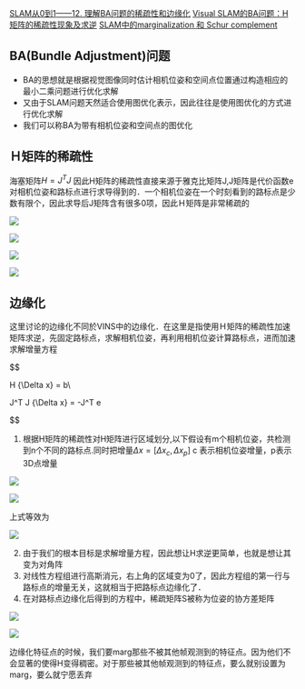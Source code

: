 
[SLAM从0到1——12. 理解BA问题的稀疏性和边缘化](https://zhuanlan.zhihu.com/p/133125532)
[Visual SLAM的BA问题：H矩阵的稀疏性现象及求逆](https://blog.csdn.net/wubobupt2/article/details/127805885)
[SLAM中的marginalization 和 Schur complement](https://blog.csdn.net/heyijia0327/article/details/52822104)

## BA(Bundle Adjustment)问题

- BA的思想就是根据视觉图像同时估计相机位姿和空间点位置通过构造相应的最小二乘问题进行优化求解
- 又由于SLAM问题天然适合使用图优化表示，因此往往是使用图优化的方式进行优化求解
- 我们可以称BA为带有相机位姿和空间点的图优化

## Ｈ矩阵的稀疏性

海塞矩阵$H=J^TJ$ 因此H矩阵的稀疏性直接来源于雅克比矩阵J,J矩阵是代价函数e对相机位姿和路标点进行求导得到的．一个相机位姿在一个时刻看到的路标点是少数有限个，因此求导后J矩阵含有很多0项，因此Ｈ矩阵是非常稀疏的

![](./img/BA问题的稀疏性和边缘性/img1.png)

![](./img/BA问题的稀疏性和边缘性/img2.png)

![](./img/BA问题的稀疏性和边缘性/img3.png)

![](./img/BA问题的稀疏性和边缘性/img4.png)

## 边缘化

这里讨论的边缘化不同於VINS中的边缘化．在这里是指使用Ｈ矩阵的稀疏性加速矩阵求逆，先固定路标点，求解相机位姿，再利用相机位姿计算路标点，进而加速求解增量方程

$$

H {\Delta x} = b\\

J^T J {\Delta x} = -J^T e

$$

1. 根据H矩阵的稀疏性对H矩阵进行区域划分,以下假设有m个相机位姿，共检测到n个不同的路标点.同时把增量$\Delta x=[\Delta x_c, \Delta x_p]$ c 表示相机位姿增量，p表示3D点增量

![](./img/BA问题的稀疏性和边缘性/img5.png)

![](./img/BA问题的稀疏性和边缘性/img6.png)

上式等效为

![](./img/BA问题的稀疏性和边缘性/img7.png)

2. 由于我们的根本目标是求解增量方程，因此想让H求逆更简单，也就是想让其变为对角阵
3. 对线性方程组进行高斯消元，右上角的区域变为0了，因此方程组的第一行与路标点的增量无关，这就相当于把路标点边缘化了．
4. 在对路标点边缘化后得到的方程中，稀疏矩阵S被称为位姿的协方差矩阵

![](./img/BA问题的稀疏性和边缘性/img8.png)

![](./img/BA问题的稀疏性和边缘性/img9.png)

边缘化特征点的时候，我们要marg那些不被其他帧观测到的特征点。因为他们不会显著的使得H变得稠密。对于那些被其他帧观测到的特征点，要么就别设置为marg，要么就宁愿丢弃